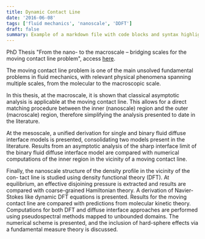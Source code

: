 ```yaml
---
title: Dynamic Contact Line
date: '2016-06-08'
tags: ['fluid mechanics', 'nanoscale', 'DDFT']
draft: false
summary: Example of a markdown file with code blocks and syntax highlighting
---
```



PhD Thesis "From the nano- to the macroscale – bridging scales for the moving contact line problem", access [here](https://spiral.imperial.ac.uk/handle/10044/1/34933).

The moving contact line problem is one of the main unsolved fundamental problems in fluid mechanics, with relevant physical phenomena spanning multiple scales, from the molecular to the macroscopic scale.

In this thesis, at the macroscale, it is shown that classical asymptotic analysis is applicable at the moving contact line. This allows for a direct matching procedure between the inner (nanoscale) region and the outer (macroscale) region, therefore simplifying the analysis presented to date in the literature.

At the mesoscale, a unified derivation for single and binary fluid diffuse interface models is presented, consolidating two models present in the literature. Results from an asymptotic analysis of the sharp interface limit of the binary fluid diffuse interface model are compared with numerical computations of the inner region in the vicinity of a moving contact line.

Finally, the nanoscale structure of the density profile in the vicinity of the con- tact line is studied using density functional theory (DFT). At equilibrium, an effective disjoining pressure is extracted and results are compared with coarse-grained Hamiltonian theory. A derivation of Navier-Stokes like dynamic DFT equations is presented. Results for the moving contact line are compared with predictions from molecular kinetic theory.
Computations for both DFT and diffuse interface approaches are performed using pseudospectral methods mapped to unbounded domains. The numerical scheme is presented, and the inclusion of hard-sphere effects via a fundamental measure theory is discussed.

